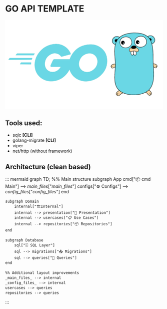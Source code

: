 # GO API TEMPLATE
![alt text](image.png)

## Tools used:

*  sqlc **[CLI]**
*  golang-migrate **[CLI]**
*  viper
*  net/http (without framework) 


## Architecture (clean based)

::: mermaid
graph TD;
    %% Main structure
    subgraph App
        cmd["📦 cmd<br>Main"] --> _main_files_["_main_files_"]
        configs["⚙️ Configs"] --> _config_files_["_config_files_"]
    end

    subgraph Domain
        internal["🏗️Internal"]
        internal --> presentation["🎨 Presentation"]
        internal --> usercases["📋 Use Cases"]
        internal --> repositories["📦 Repositories"]
    end

    subgraph Database
        sql["🗄️ SQL Layer"]
        sql --> migrations["📤 Migrations"]
        sql --> queries["📄 Queries"]
    end

    %% Additional layout improvements
    _main_files_ --> internal
    _config_files_ --> internal
    usercases --> queries
    repositories --> queries

:::
